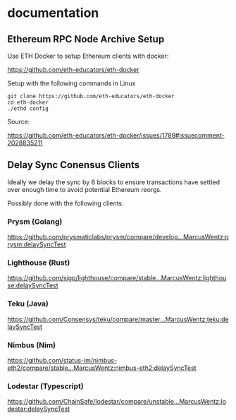 # documentation

## Ethereum RPC Node Archive Setup

Use ETH Docker to setup Ethereum clients with docker:

https://github.com/eth-educators/eth-docker

Setup with the following commands in Linux

```shell
git clone https://github.com/eth-educators/eth-docker
cd eth-docker
./ethd config
```

Source:

https://github.com/eth-educators/eth-docker/issues/1789#issuecomment-2028835211

## Delay Sync Conensus Clients

Ideally we delay the sync by 6 blocks to ensure transactions have settled over enough time to avoid potential Ethereum reorgs.

Possibly done with the following clients:

### Prysm (Golang)

https://github.com/prysmaticlabs/prysm/compare/develop...MarcusWentz:prysm:delaySyncTest

### Lighthouse (Rust)

https://github.com/sigp/lighthouse/compare/stable...MarcusWentz:lighthouse:delaySyncTest

### Teku (Java)

https://github.com/Consensys/teku/compare/master...MarcusWentz:teku:delaySyncTest

### Nimbus (Nim)

https://github.com/status-im/nimbus-eth2/compare/stable...MarcusWentz:nimbus-eth2:delaySyncTest

### Lodestar (Typescript)

https://github.com/ChainSafe/lodestar/compare/unstable...MarcusWentz:lodestar:delaySyncTest
